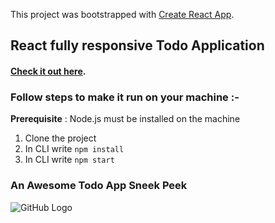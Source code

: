This project was bootstrapped with [Create React App](https://github.com/facebook/create-react-app).

## React fully responsive Todo Application


#### [Check it out here](https://react-todos-application.netlify.app/).


### Follow steps to make it run on your machine :-
**Prerequisite** : Node.js must be installed on the machine
1. Clone the project
2. In CLI write `npm install`
3. In CLI write `npm start`

### An Awesome Todo App Sneek Peek

![GitHub Logo](/public/image.png)
